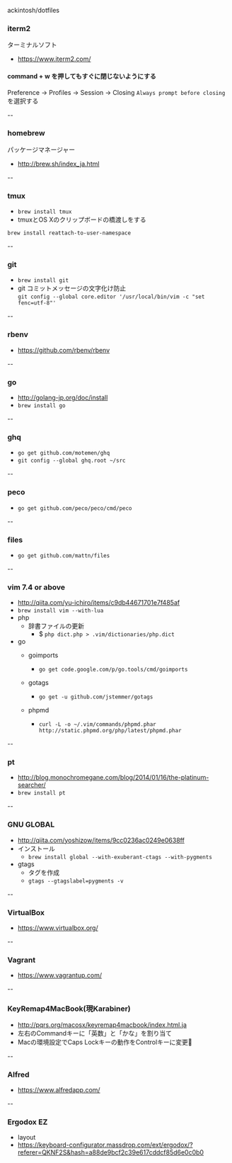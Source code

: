 ackintosh/dotfiles

### iterm2

ターミナルソフト
* https://www.iterm2.com/

#### command + w を押してもすぐに閉じないようにする
Preference -> Profiles -> Session -> Closing
`Always prompt before closing` を選択する

--


### homebrew

パッケージマネージャー
* http://brew.sh/index_ja.html

--

### tmux

* `brew install tmux`
* tmuxとOS Xのクリップボードの橋渡しをする  
```
brew install reattach-to-user-namespace
```

--

### git

* `brew install git`
* git コミットメッセージの文字化け防止  
`git config --global core.editor '/usr/local/bin/vim -c "set fenc=utf-8"'`

--

### rbenv

* https://github.com/rbenv/rbenv

--

### go

* http://golang-jp.org/doc/install
* `brew install go`

--

### ghq

* `go get github.com/motemen/ghq`
* `git config --global ghq.root ~/src`

--

### peco

* `go get github.com/peco/peco/cmd/peco`

--

### files

* `go get github.com/mattn/files`

--

### vim 7.4 or above

* http://qiita.com/yu-ichiro/items/c9db44671701e7f485af
* `brew install vim --with-lua`
* php
	* 辞書ファイルの更新
		* $ `php dict.php > .vim/dictionaries/php.dict`
* go
	* goimports
		* `go get code.google.com/p/go.tools/cmd/goimports`
	* gotags
		* `go get -u github.com/jstemmer/gotags`

	* phpmd
		* `curl -L -o ~/.vim/commands/phpmd.phar http://static.phpmd.org/php/latest/phpmd.phar`

--

### pt

* http://blog.monochromegane.com/blog/2014/01/16/the-platinum-searcher/
* `brew install pt`

--

###  GNU GLOBAL

* http://qiita.com/yoshizow/items/9cc0236ac0249e0638ff
* インストール
	* `brew install global --with-exuberant-ctags --with-pygments`
* gtags
	* タグを作成
	* `gtags --gtagslabel=pygments -v`

--

### VirtualBox

* https://www.virtualbox.org/

--

### Vagrant

* https://www.vagrantup.com/

--

### KeyRemap4MacBook(現Karabiner)

* http://pqrs.org/macosx/keyremap4macbook/index.html.ja
* 左右のCommandキーに「英数」と「かな」を割り当て
* Macの環境設定でCaps Lockキーの動作をControlキーに変更

--

### Alfred

* https://www.alfredapp.com/

--

### Ergodox EZ

* layout
* https://keyboard-configurator.massdrop.com/ext/ergodox/?referer=QKNF2S&hash=a88de9bcf2c39e617cddcf85d6e0c0b0

